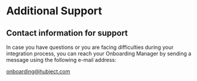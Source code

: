 
#  Additional Support #

Contact information for support
--------------- 

In case you have questions or you are facing difficulties during your
integration process, you can reach your Onboarding Manager by sending a
message using the following e-mail address:

[onboarding@hubject.com](mailto:onboarding@hubject.com)

